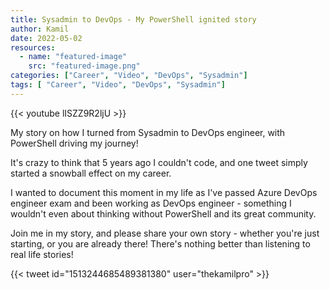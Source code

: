 ```yaml
---
title: Sysadmin to DevOps - My PowerShell ignited story
author: Kamil
date: 2022-05-02
resources:
  - name: "featured-image"
    src: "featured-image.png"
categories: ["Career", "Video", "DevOps", "Sysadmin"]
tags: [ "Career", "Video", "DevOps", "Sysadmin"]
---
```


{{< youtube lISZZ9R2ljU >}}

My story on how I turned from Sysadmin to DevOps engineer, with PowerShell driving my journey!

It's crazy to think that 5 years ago I couldn't code, and one tweet simply started a snowball effect on my career. 

I wanted to document this moment in my life as I've passed Azure DevOps engineer exam and been working as DevOps engineer - something I wouldn't even about thinking without PowerShell and its great community.

Join me in my story, and please share your own story - whether you're just starting, or you are already there! There's nothing better than listening to real life stories!

{{< tweet id="1513244685489381380" user="thekamilpro" >}}
